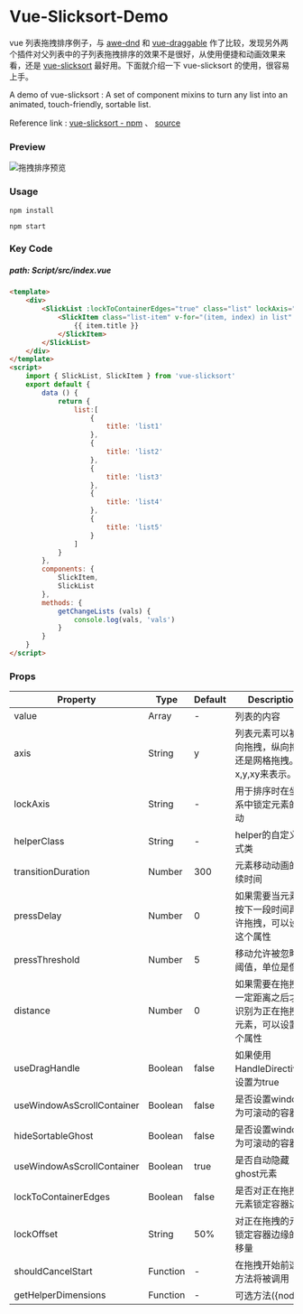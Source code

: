 # Vue-Slicksort-Demo

vue 列表拖拽排序例子，与 [awe-dnd](https://www.npmjs.com/package/awe-dnd) 和 [vue-draggable](https://www.npmjs.com/package/vue-draggable) 作了比较，发现另外两个插件对父列表中的子列表拖拽排序的效果不是很好，从使用便捷和动画效果来看，还是 [vue-slicksort](https://www.npmjs.com/package/vue-slicksort?activeTab=readme) 最好用。下面就介绍一下 vue-slicksort 的使用，很容易上手。

A demo of vue-slicksort : A set of component mixins to turn any list into an animated, touch-friendly, sortable list.

Reference link : [vue-slicksort - npm](https://www.npmjs.com/package/vue-slicksort?activeTab=readme) 、 [source](https://github.com/Jexordexan/vue-slicksort)

### Preview

![拖拽排序预览][1]

### Usage

```
npm install
```
```
npm start
```

### Key Code 
##### path: Script/src/index.vue
```HTML
<template>
    <div>
        <SlickList :lockToContainerEdges="true" class="list" lockAxis="y" v-model="list">
            <SlickItem class="list-item" v-for="(item, index) in list" :index="index" :key="index">
                {{ item.title }}
            </SlickItem>
        </SlickList>
    </div>
</template>
<script>
    import { SlickList, SlickItem } from 'vue-slicksort'
    export default {
        data () {
            return {
                list:[
                    {
                        title: 'list1'
                    },
                    {
                        title: 'list2'
                    },
                    {
                        title: 'list3'
                    },
                    {
                        title: 'list4'
                    },
                    {
                        title: 'list5'
                    }
                ]
            }
        },
        components: {
            SlickItem,
            SlickList
        },
        methods: {
            getChangeLists (vals) {
                console.log(vals, 'vals')
            }
        }
    }
</script>
```
### Props

Property | Type |  Default | Description 
-|-|-|-
value|Array|-|列表的内容
axis|String|y|列表元素可以被横向拖拽，纵向拖拽还是网格拖拽。用x,y,xy来表示。
lockAxis|String|-|用于排序时在坐标系中锁定元素的移动
helperClass|String|-|helper的自定义样式类
transitionDuration|Number|300|元素移动动画的持续时间
pressDelay|Number|0|如果需要当元素被按下一段时间再允许拖拽，可以设置这个属性
pressThreshold|Number|5|移动允许被忽略的阈值，单位是像素
distance|Number|0|如果需要在拖拽出一定距离之后才被识别为正在拖拽的元素，可以设置这个属性
useDragHandle|Boolean|false|如果使用HandleDirective，设置为true
useWindowAsScrollContainer|Boolean|false|是否设置window为可滚动的容器
hideSortableGhost|Boolean|false|是否设置window为可滚动的容器
useWindowAsScrollContainer|Boolean|true|是否自动隐藏ghost元素
lockToContainerEdges|Boolean|false|是否对正在拖拽的元素锁定容器边缘
lockOffset|String|50%|对正在拖拽的元素锁定容器边缘的偏移量
shouldCancelStart|Function|-|在拖拽开始前这个方法将被调用
getHelperDimensions|Function|-|可选方法({node,|index,|collection}),用于返回SortableHelper的计算尺寸

[1]: https://raw.githubusercontent.com/xpsilvester/Vue-Slicksort-Demo/slicksort.gif
